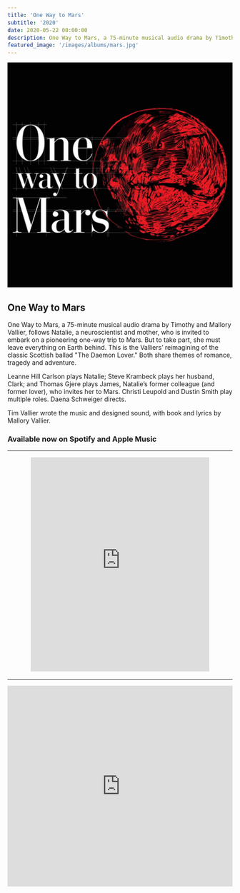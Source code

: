 ```yaml
---
title: 'One Way to Mars'
subtitle: '2020'
date: 2020-05-22 00:00:00
description: One Way to Mars, a 75-minute musical audio drama by Timothy and Mallory Vallier, follows Natalie, a neuroscientist and mother, who is invited to embark on a pioneering one-way trip to Mars. But to take part, she must leave everything on Earth behind.
featured_image: '/images/albums/mars.jpg'
---
```


![](/images/albums/mars.jpg)

## One Way to Mars

One Way to Mars, a 75-minute musical audio drama by Timothy and Mallory Vallier, follows Natalie, a neuroscientist and mother, who is invited to embark on a pioneering one-way trip to Mars. But to take part, she must leave everything on Earth behind.
This is the Valliers’ reimagining of the classic Scottish ballad "The Daemon Lover." Both share themes of romance, tragedy and adventure.

Leanne Hill Carlson plays Natalie; Steve Krambeck plays her husband, Clark; and Thomas Gjere plays James, Natalie’s former colleague (and former lover), who invites her to Mars. Christi Leupold and Dustin Smith play multiple roles. Daena Schweiger directs.

Tim Vallier wrote the music and designed sound, with book and lyrics by Mallory Vallier.

### Available now on Spotify and Apple Music

---

<p align="center">

<iframe src="https://open.spotify.com/embed/album/1MuUUWtQ1J95MvdCPur07X" width="400" height="480" frameborder="0" allowtransparency="true" allow="encrypted-media"></iframe>

</p>

---

<p align="center">

<iframe allow="autoplay *; encrypted-media *;" frameborder="0" height="450" style="width:100%;max-width:660px;overflow:hidden;background:transparent;" sandbox="allow-forms allow-popups allow-same-origin allow-scripts allow-storage-access-by-user-activation allow-top-navigation-by-user-activation" src="https://embed.music.apple.com/us/album/one-way-to-mars-original-cast-recording/1503527621?app=music"></iframe>

</p>